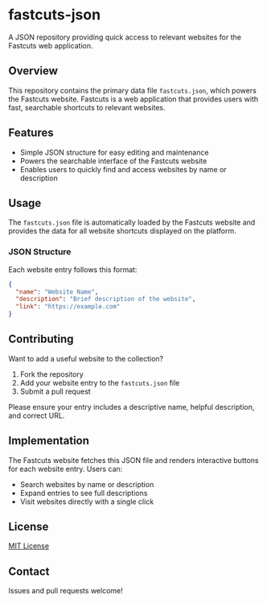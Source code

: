 # fastcuts-json

A JSON repository providing quick access to relevant websites for the Fastcuts web application.

## Overview

This repository contains the primary data file `fastcuts.json`, which powers the Fastcuts website. Fastcuts is a web application that provides users with fast, searchable shortcuts to relevant websites.

## Features

- Simple JSON structure for easy editing and maintenance
- Powers the searchable interface of the Fastcuts website
- Enables users to quickly find and access websites by name or description

## Usage

The `fastcuts.json` file is automatically loaded by the Fastcuts website and provides the data for all website shortcuts displayed on the platform.

### JSON Structure

Each website entry follows this format:

```json
{
  "name": "Website Name",
  "description": "Brief description of the website",
  "link": "https://example.com"
}
```

## Contributing

Want to add a useful website to the collection?

1. Fork the repository
2. Add your website entry to the `fastcuts.json` file
3. Submit a pull request

Please ensure your entry includes a descriptive name, helpful description, and correct URL.

## Implementation

The Fastcuts website fetches this JSON file and renders interactive buttons for each website entry. Users can:

- Search websites by name or description
- Expand entries to see full descriptions
- Visit websites directly with a single click

## License

[MIT License](LICENSE)

## Contact

Issues and pull requests welcome! 
